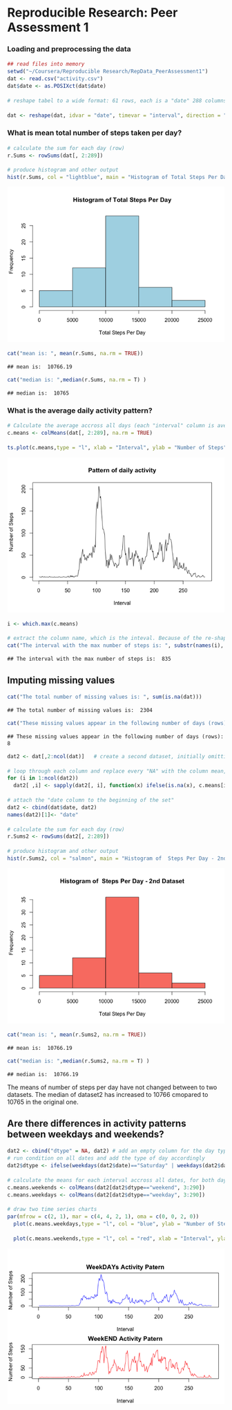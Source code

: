 # Reproducible Research: Peer Assessment 1


### Loading and preprocessing the data

```r
## read files into memory
setwd("~/Coursera/Reproducible Research/RepData_PeerAssessment1")
dat <- read.csv("activity.csv")
dat$date <- as.POSIXct(dat$date)

# reshape tabel to a wide format: 61 rows, each is a "date" 288 columns which represent the "interval"

dat <- reshape(dat, idvar = "date", timevar = "interval", direction = "wide")
```

### What is mean total number of steps taken per day?

```r
# calculate the sum for each day (row)
r.Sums <- rowSums(dat[, 2:289])

# produce histogram and other output
hist(r.Sums, col = "lightblue", main = "Histogram of Total Steps Per Day", xlab = "Total Steps Per Day")
```

![](PA1_template_files/figure-html/unnamed-chunk-3-1.png) 

```r
cat("mean is: ", mean(r.Sums, na.rm = TRUE))
```

```
## mean is:  10766.19
```

```r
cat("median is: ",median(r.Sums, na.rm = T) )
```

```
## median is:  10765
```

### What is the average daily activity pattern?



```r
# Calculate the average accross all days (each "interval" column is averaged)
c.means <- colMeans(dat[, 2:289], na.rm = TRUE)

ts.plot(c.means,type = "l", xlab = "Interval", ylab = "Number of Steps",  main = "Pattern of daily activity")
```

![](PA1_template_files/figure-html/unnamed-chunk-4-1.png) 

```r
i <- which.max(c.means)

# extract the column name, which is the inteval. Because of the re-shaping, the column names came out as "Steps.835". Therefore use substr() to get only interval number
cat("The interval with the max number of steps is: ", substr(names(i), 7, 9))
```

```
## The interval with the max number of steps is:  835
```


## Imputing missing values



```r
cat("The total number of missing values is: ", sum(is.na(dat)))
```

```
## The total number of missing values is:  2304
```

```r
cat("These missing values appear in the following number of days (rows): ", sum(!complete.cases(dat)))
```

```
## These missing values appear in the following number of days (rows):  8
```

 

```r
dat2 <- dat[,2:ncol(dat)]   # create a second dataset, initially omitting the first column which holds the dates. 

# loop through each column and replace every "NA" with the column mean, which was calculated before.
for (i in 1:ncol(dat2)) 
  dat2[ ,i] <- sapply(dat2[, i], function(x) ifelse(is.na(x), c.means[i], x))

# attach the "date column to the beginning of the set"
dat2 <- cbind(dat$date, dat2) 
names(dat2)[1]<- "date"

# calculate the sum for each day (row)
r.Sums2 <- rowSums(dat2[, 2:289])

# produce histogram and other output
hist(r.Sums2, col = "salmon", main = "Histogram of  Steps Per Day - 2nd Dataset", xlab = "Total Steps Per Day")
```

![](PA1_template_files/figure-html/unnamed-chunk-6-1.png) 

```r
cat("mean is: ", mean(r.Sums2, na.rm = TRUE))
```

```
## mean is:  10766.19
```

```r
cat("median is: ",median(r.Sums2, na.rm = T) )
```

```
## median is:  10766.19
```

The means of number of steps per day have not changed between to two datasets. 
The median of dataset2 has increased to 10766 cmopared to 10765 in the original one.  


## Are there differences in activity patterns between weekdays and weekends?


```r
dat2 <- cbind("dtype" = NA, dat2) # add an empty column for the day type variable
# run condition on all dates and add the type of day accordingly
dat2$dtype <- ifelse(weekdays(dat2$date)=="Saturday" | weekdays(dat2$date)=="Sunday", "weekend", "weekday")

# calculate the means for each interval accross all dates, for both day types
c.means.weekends <- colMeans(dat2[dat2$dtype=="weekend", 3:290])
c.means.weekdays <- colMeans(dat2[dat2$dtype=="weekday", 3:290])

# draw two time series charts
par(mfrow = c(2, 1), mar = c(4, 4, 2, 1), oma = c(0, 0, 2, 0))
  plot(c.means.weekdays,type = "l", col = "blue", ylab = "Number of Steps", xlab = "Interval",  main = "WeekDAYs Activity Patern")  

  plot(c.means.weekends,type = "l", col = "red", xlab = "Interval", ylab = "Number of Steps",  main = "WeekEND Activity Patern")  
```

![](PA1_template_files/figure-html/unnamed-chunk-7-1.png) 
